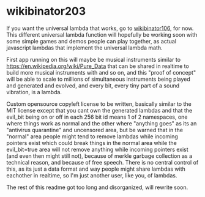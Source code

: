 # wikibinator203
If you want the universal lambda that works, go to <a href=https://github.com/benrayfield/wikibinator106>wikibinator106</a>, for now. This different universal lambda function will hopefully be working soon with some simple games and demos people can play together, as actual javascript lambdas that implement the universal lambda math.

First app running on this will maybe be musical instruments similar to https://en.wikipedia.org/wiki/Pure_Data that can be shared in realtime to build more musical instruments with and so on, and this "proof of concept" will be able to scale to millions of simultaneous instruments being played and generated and evolved, and every bit, every tiny part of a sound vibration, is a lambda.

Custom opensource copyleft license to be written, basically similar to the MIT license except that you cant own the generated lambdas and that the evil_bit being on or off in each 256 bit id means 1 of 2 namespaces, one where things work as normal and the other where "anything goes" as its an "antivirus quarantine" and uncensored area, but be warned that in the "normal" area people might tend to remove lambdas while incoming pointers exist which could break things in the normal area while the evil_bit=true area will not remove anything while incoming pointers exist (and even then might still not), because of merkle garbage collection as a technical reason, and because of free speech. There is no central control of this, as its just a data format and way people might share lambdas with eachother in realtime, so I'm just another user, like you, of lambdas.

The rest of this readme got too long and disorganized, will rewrite soon.
